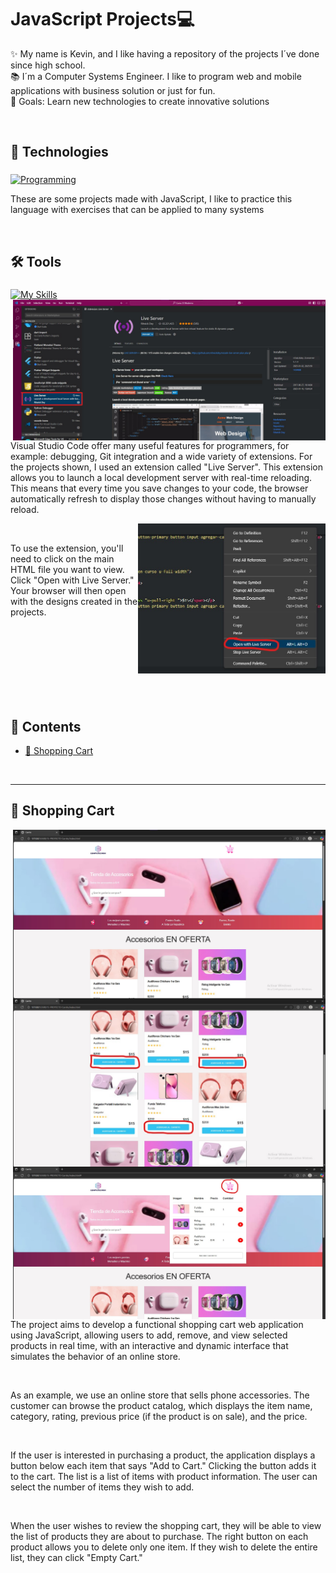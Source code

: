 <h1 align="left">JavaScript Projects💻</h1>
<p align="left">✨ My name is Kevin, and I like having a repository of the projects I´ve done since high school.
  <br>
  📚 I´m a Computer Systems Engineer. I like to program web and mobile applications with business solution or just for fun.
  <br>
  🎯 Goals: Learn new technologies to create innovative solutions
</p>

<br/>

<h2 align="left">🚀 Technologies</h2>

###


[![Programming](https://skillicons.dev/icons?i=js,html,css)](https://skillicons.dev)

<p align="left">These are some projects made with JavaScript, I like to practice this language with exercises that can be applied to many systems </p>

<br/>


<h2 align="left">🛠️ Tools</h2>

###

<a href="https://skillicons.dev"><img src="https://skillicons.dev/icons?i=vscode&theme=dark&perline=15" alt="My Skills" /></a>
<a target="_blank" align="center">
  <img align="right" width="500" alt="LiveServer" src="https://raw.githubusercontent.com/kevinmelecio7/JavaScript_Projects/refs/heads/main/Live%20Server%20Extension.jpg" >
</a>
<p align="left">Visual Studio Code offer many useful features for programmers, for example: debugging, Git integration and a wide variety of extensions. For the projects shown, I used an extension called "Live Server". This extension allows you to launch a local development server with real-time reloading. This means that every time you save changes to your code, the browser automatically refresh to display those changes without having to manually reload. </p>
<a target="_blank" align="center">
  <img align="right" width="300" alt="LiveServer" src="https://raw.githubusercontent.com/kevinmelecio7/JavaScript_Projects/refs/heads/main/Live%20Server%20Extension%20Use.jpg" >
</a>
<br/>
<p align="left">To use the extension, you'll need to click on the main HTML file you want to view. Click "Open with Live Server." Your browser will then open with the designs created in the projects. </p>

<br/><br/><br/><br/><br/><br/><br/>

## 📑 Contents

- [🛒 Shopping Cart](#-shopping-cart)

<br/>

---

## 🛒 Shopping Cart

<a target="_blank" align="center">
  <img align="right" width="500" alt="LiveServer" src="https://raw.githubusercontent.com/kevinmelecio7/JavaScript_Projects/refs/heads/main/15-PROYECTO-Carrito/ShoppingCart_1.jpg" >
</a>
<a target="_blank" align="center">
  <img align="right" width="500" alt="LiveServer" src="https://raw.githubusercontent.com/kevinmelecio7/JavaScript_Projects/refs/heads/main/15-PROYECTO-Carrito/ShoppingCart_2.jpg" >
</a>
<a target="_blank" align="center">
  <img align="right" width="500" alt="LiveServer" src="https://raw.githubusercontent.com/kevinmelecio7/JavaScript_Projects/refs/heads/main/15-PROYECTO-Carrito/ShoppingCart_3.jpg" >
</a>
<p align="left">The project aims to develop a functional shopping cart web application using JavaScript, allowing users to add, remove, and view selected products in real time, with an interactive and dynamic interface that simulates the behavior of an online store.</p>
<br/>
<p align="left">As an example, we use an online store that sells phone accessories. The customer can browse the product catalog, which displays the item name, category, rating, previous price (if the product is on sale), and the price.</p>
<br/>
<p align="left">If the user is interested in purchasing a product, the application displays a button below each item that says "Add to Cart." Clicking the button adds it to the cart. The list is a list of items with product information. The user can select the number of items they wish to add.</p>
<br/>
<p align="left">When the user wishes to review the shopping cart, they will be able to view the list of products they are about to purchase. The right button on each product allows you to delete only one item. If they wish to delete the entire list, they can click "Empty Cart."</p>



